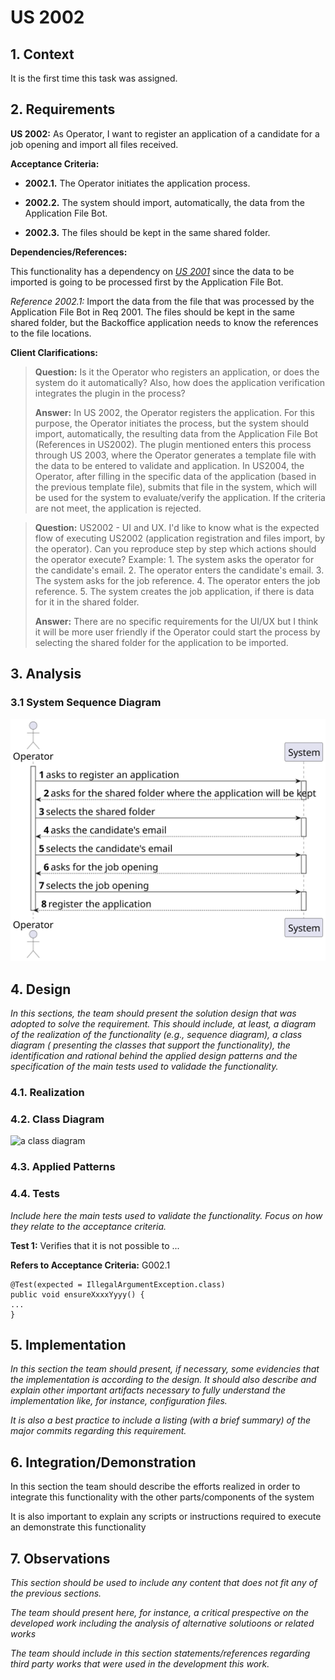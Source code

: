 # US 2002

## 1. Context

It is the first time this task was assigned.

## 2. Requirements

**US 2002:** As Operator, I want to register an application of a candidate for a job opening and import all files 
received.


**Acceptance Criteria:**

- **2002.1.** The Operator initiates the application process.

- **2002.2.** The system should import, automatically, the data from the Application File Bot.

- **2002.3.** The files should be kept in the same shared folder.


**Dependencies/References:**

This functionality has a dependency on [_US 2001_](../sb_us_2001) since the data to be imported is going to be processed
first by the Application File Bot.

_Reference 2002.1:_ Import the data from the file that was processed by the Application File Bot in Req 2001. 
The files should be kept in the same shared folder, but the Backoffice application needs to know the references to 
the file locations.


**Client Clarifications:**

> **Question:** Is it the Operator who registers an application, or does the system do it automatically? Also, how does 
> the application verification integrates the plugin in the process?
>
> **Answer:** In US 2002, the Operator registers the application. For this purpose, the Operator initiates the process,
> but the system should import, automatically, the resulting data from the Application File Bot (References in US2002).
> The plugin mentioned enters this process through US 2003, where the Operator generates a template file with the data
> to be entered to validate and application. In US2004, the Operator, after filling in the specific data of the
> application (based in the previous template file), submits that file in the system, which will be used for the system
> to evaluate/verify the application. If the criteria are not meet, the application is rejected.


> **Question:** US2002 - UI and UX. I'd like to know what is the expected flow of executing US2002 (application 
> registration and files import, by the operator). Can you reproduce step by step which actions should the operator 
> execute? Example: 1. The system asks the operator for the candidate's email. 2. The operator enters the candidate's 
> email. 3. The system asks for the job reference. 4. The operator enters the job reference. 5. The system creates the 
> job application, if there is data for it in the shared folder.
>
> **Answer:** There are no specific requirements for the UI/UX but I think it will be more user friendly if the 
> Operator could start the process by selecting the shared folder for the application to be imported.



## 3. Analysis

### 3.1 System Sequence Diagram

![system sequence diagram](US2002_SSD.svg)


## 4. Design

*In this sections, the team should present the solution design that was adopted to solve the requirement. This should
include, at least, a diagram of the realization of the functionality (e.g., sequence diagram), a class diagram (
presenting the classes that support the functionality), the identification and rational behind the applied design
patterns and the specification of the main tests used to validade the functionality.*

### 4.1. Realization

### 4.2. Class Diagram

![a class diagram]()

### 4.3. Applied Patterns

### 4.4. Tests

*Include here the main tests used to validate the functionality. Focus on how they relate to the acceptance criteria.*

**Test 1:** Verifies that it is not possible to ...

**Refers to Acceptance Criteria:** G002.1

````
@Test(expected = IllegalArgumentException.class)
public void ensureXxxxYyyy() {
...
}
````

## 5. Implementation

*In this section the team should present, if necessary, some evidencies that the implementation is according to the
design. It should also describe and explain other important artifacts necessary to fully understand the implementation
like, for instance, configuration files.*

*It is also a best practice to include a listing (with a brief summary) of the major commits regarding this requirement.*

## 6. Integration/Demonstration

In this section the team should describe the efforts realized in order to integrate this functionality with the other
parts/components of the system

It is also important to explain any scripts or instructions required to execute an demonstrate this functionality

## 7. Observations

*This section should be used to include any content that does not fit any of the previous sections.*

*The team should present here, for instance, a critical prespective on the developed work including the analysis of
alternative solutioons or related works*

*The team should include in this section statements/references regarding third party works that were used in the
development this work.*